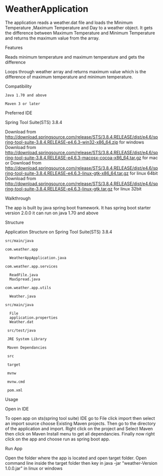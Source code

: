 # WeatherApplication
The application reads a weather.dat file and loads the Minimum Temperature ,Maximum Temperature and Day to a weather object. It gets the difference between Maximum Temperature and Minimum Temperature and returns the maximum value from the array.

Features

  Reads minimum temperature and maximum temperature and gets the difference
  
  Loops through weather array and returns maximum value which is the difference of maximum temperature and minimum temperature.


Compatibility

    Java 1.70 and above

    Maven 3 or later

Preferred IDE

Spring Tool Suite(STS) 3.8.4

  Download from http://download.springsource.com/release/STS/3.8.4.RELEASE/dist/e4.6/spring-tool-suite-3.8.4.RELEASE-e4.6.3-win32-x86_64.zip for windows
  Download from http://download.springsource.com/release/STS/3.8.4.RELEASE/dist/e4.6/spring-tool-suite-3.8.4.RELEASE-e4.6.3-macosx-cocoa-x86_64.tar.gz for mac or
  Download from http://download.springsource.com/release/STS/3.8.4.RELEASE/dist/e4.6/spring-tool-suite-3.8.4.RELEASE-e4.6.3-linux-gtk-x86_64.tar.gz for linux 64bit
  Download from http://download.springsource.com/release/STS/3.8.4.RELEASE/dist/e4.6/spring-tool-suite-3.8.4.RELEASE-e4.6.3-linux-gtk.tar.gz for linux 32bit

Walkthrough

  The app is built by java spring boot framework. It has spring boot starter version 2.0.0 it can run on java 1.70 and above

Structure
 
 Application Structure on Spring Tool Suite(STS) 3.8.4
 
    src/main/java

    com.weather.app

      WeatherAppApplication.java

    com.weather.app.services

      ReadFile.java    
      MaxSpread.java

    com.weather.app.utils

      Weather.java

    src/main/java

      File
      application.properties      
      Weather.dat

     src/test/java

     JRE System Library

     Maven Dependancies

     src

     target

     mvnw

     mvnw.cmd

     pom.xml

Usage

Open in IDE

  To open app on sts(spring tool suite) IDE go to File click import then select an import source choose Existing Maven projects. Then go to the directory of
  the application and import. Right click on the project and Select Maven then click on Maven Install menu to get all dependancies. Finally now right click on the app and choose run as spring boot app.
  
Run App

Open the folder where the app is located and open target folder. Open command line inside the target folder then key in 
java -jar "weather-Version 1.0.0.jar" in linux or windows

